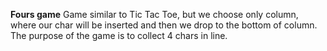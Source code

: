 **Fours game**
Game similar to Tic Tac Toe, but we choose only column, where our char will be inserted and then we drop to the bottom of column.
The purpose of the game is to collect 4 chars in line.
